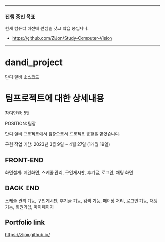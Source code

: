 --------------------------------------------------------------------------------------------------------
### 진행 중인 목표
현재 컴퓨터 비전에 관심을 갖고 학습 중입니다.
- https://github.com/ZlJon/Study-Computer-Vision
--------------------------------------------------------------------------------------------------------

# dandi_project
단디 알바 소스코드

# 팀프로젝트에 대한 상세내용

참여인원: 5명

POSITION: 팀장

단디 알바 프로젝트에서 팀장으로서 프로젝트 총괄을 맡았습니다.

구현 작업 기간: 2023년 3월 9일 ~ 4월 27일 (1개월 19일)

## FRONT-END

화면설계: 메인화면, 스케줄 관리, 구인게시판, 후기글, 로그인, 채팅 화면

## BACK-END

스케줄 관리 기능, 구인게시판, 후기글 기능, 검색 기능, 페이징 처리, 로그인 기능, 채팅 기능, 회원가입, 마이페이지

## Portfolio link
https://zljon.github.io/


